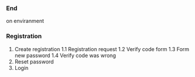 ### End

on enviranment

### Registration

1. Create registration
   1.1 Registration request
   1.2 Verify code form
   1.3 Form new password
   1.4 Verify code was wrong
2. Reset password
3. Login

